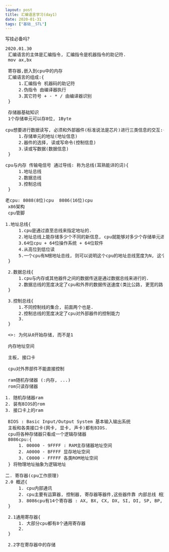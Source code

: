```yaml
---
layout: post
title: 汇编语言学习(day1)
date: 2020-01-31
tags: ["基础__STL"]
---
```


<!-- wp:paragraph -->

写挂必备吗?

<!-- /wp:paragraph -->

<!-- wp:preformatted -->
<pre class="wp-block-preformatted">2020.01.30
 汇编语言的主体是汇编指令, 汇编指令是机器指令的助记符.
 mov ax,bx

 寄存器,嵌入到cpu中的内存
 汇编语言的组成:{
     1.汇编指令 机器码的助记符
     2.伪指令 由编译器执行
     3.其它符号 + - * / 由编译器识别
 }

 存储器基础知识
 1个存储单元可以存8位, 1Byte

cpu想要进行数据读写, 必须和外部器件(标准说法是芯片)进行三类信息的交互:{
     1.存储单元的地址(地址信息)
     2.器件的选择, 读或写命令(控制信息)
     3.读或写数据(数据信息)
 }

cpu与内存 传输电信号 通过导线: 称为总线(耳熟能详的词){
     1.地址总线
     2.数据总线
     3.控制总线
 }

老cpu: 8088(8位)cpu  8086(16位)cpu
 x86架构
 cpu管脚

1.地址总线{
     1.cpu是通过直至总线来指定地址的.
     2.地址总线上能存储多少个不同的新信息, cpu就能够对多少个存储单元进行寻址.(反映了cpu寻址能力, 我们常说的64位, 32位cpu就是它的寻址能力)
     3.64位cpu + 64位操作系统 + 64位软件
     4.从高位到低位读
     5.一个cpu有N根地址总线, 则可以说明这个cpu的地址总线宽度为N, 这个cpu最多能够寻找2的N次方个内存单元
 }

 2.数据总线{
     1.cpu与内存或其他器件之间的数据传送是通过数据总线来进行的.
     2.数据总线的宽度决定了cpu和外界的数据传送速度(类比公路, 更宽的路).
 }

 3.控制总线{
     1.不同控制线的集合, 前面两个也是.
     2.控制总线的宽度决定了cpu对外部器件的控制能力
     3.
 }

 <<c的缺陷与陷阱>>: 为何从0开始存储, 而不是1

 内存地址空间

 主板, 接口卡

 cpu对外界部件不能直接控制

 ram随机存储器 (:内存, ...)
 rom只读存储器

1. 随机存储器ram
2. 装有BIOS的rom
3. 接口卡上的ram

 BIOS : Basic Input/Output System 基本输入输出系统
 主板和各类接口卡(网卡, 显卡, 声卡)都有BIOS.
 cpu将各种存储器只看成一个逻辑存储器
 8086cpu:{
     1. 00000 - 9FFFF : RAM主存储器地址空间
     2. A0000 - BFFFF 显存地址空间
     3. C0000 - FFFFF 各类ROM地址空间
 } 将物理地址抽象为逻辑地址

二. 寄存器(cpu工作原理)
2.0 概述{
     1. cpu内部通讯
     2. cpu主要有运算器, 控制器, 寄存器等器件,这些器件靠 内部总线 相连.
     3. 8086cpu有14个寄存器 : AX, BX, CX, DX, SI, DI, SP, BP, IP, CS, SS, DS, ES, PSW
 }

 2.1通用寄存器{
     1. 大部分cpu都有8个通用寄存器
     2.
 }

 2.2字在寄存器中的存储</pre>
<!-- /wp:preformatted -->

<!-- wp:paragraph -->

<!-- /wp:paragraph -->